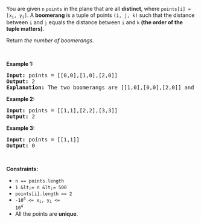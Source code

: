 You are given `` n `` `` points `` in the plane that are all __distinct__, where <code>points[i] = [x<sub>i</sub>, y<sub>i</sub>]</code>. A __boomerang__ is a tuple of points `` (i, j, k) `` such that the distance between `` i `` and `` j `` equals the distance between `` i `` and `` k `` __(the order of the tuple matters)__.

Return _the number of boomerangs_.

&nbsp;

__Example 1:__

<pre>
<strong>Input:</strong> points = [[0,0],[1,0],[2,0]]
<strong>Output:</strong> 2
<strong>Explanation:</strong> The two boomerangs are [[1,0],[0,0],[2,0]] and [[1,0],[2,0],[0,0]].
</pre>

__Example 2:__

<pre>
<strong>Input:</strong> points = [[1,1],[2,2],[3,3]]
<strong>Output:</strong> 2
</pre>

__Example 3:__

<pre>
<strong>Input:</strong> points = [[1,1]]
<strong>Output:</strong> 0
</pre>

&nbsp;

__Constraints:__

*   `` n == points.length ``
*   `` 1 &lt;= n &lt;= 500 ``
*   `` points[i].length == 2 ``
*   <code>-10<sup>4</sup> &lt;= x<sub>i</sub>, y<sub>i</sub> &lt;= 10<sup>4</sup></code>
*   All the points are __unique__.